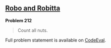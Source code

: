 [Robo and Robitta][ce]
----------------------

**Problem 212**

> Count all nuts.

Full problem statement is available on [CodeEval][ce].

[ce]: https://www.codeeval.com/browse/212/
      "View problem statement on CodeEval"
